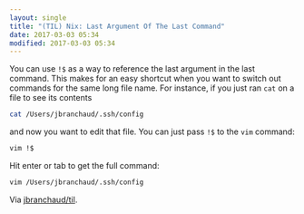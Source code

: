 ```yaml
---
layout: single
title: "(TIL) Nix: Last Argument Of The Last Command"
date: 2017-03-03 05:34
modified: 2017-03-03 05:34
---
```


You can use `!$` as a way to reference the last argument in the last
command. This makes for an easy shortcut when you want to switch out
commands for the same long file name. For instance, if you just ran `cat` on
a file to see its contents

```bash
cat /Users/jbranchaud/.ssh/config
```

and now you want to edit that file. You can just pass `!$` to the `vim`
command:

```bash
vim !$
```

Hit enter or tab to get the full command:

```bash
vim /Users/jbranchaud/.ssh/config
```

Via [jbranchaud/til](https://github.com/jbranchaud/til).
